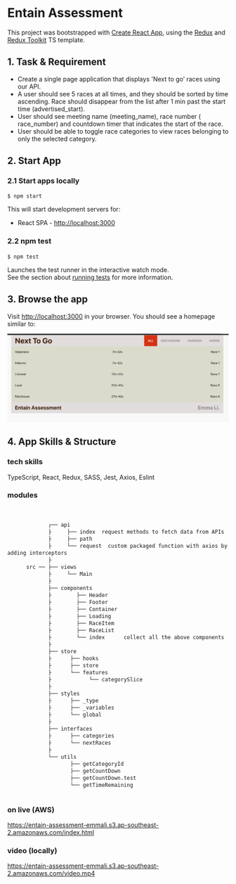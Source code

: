 # Entain Assessment

This project was bootstrapped with [Create React App](https://github.com/facebook/create-react-app), using the [Redux](https://redux.js.org/) and [Redux Toolkit](https://redux-toolkit.js.org/) TS template.

## 1. Task & Requirement

- Create a single page application that displays 'Next to go’ races using our API.
- A user should see 5 races at all times, and they should be sorted by time ascending. Race should disappear from the list after 1 min past the start time (​advertised_start).
- User should see meeting name (​meeting_name), race number (​race_number) and countdown timer that indicates the start of the race.
- User should be able to toggle race categories to view races belonging to only the selected category.

## 2. Start App

### 2.1 Start apps locally

```
$ npm start
```

This will start development servers for:

- React SPA - [http://localhost:3000](http://localhost:3000)

### 2.2 npm test

```
$ npm test
```

Launches the test runner in the interactive watch mode.\
See the section about [running tests](https://facebook.github.io/create-react-app/docs/running-tests) for more information.

## 3. Browse the app

Visit [http://localhost:3000](http://localhost:3000) in your browser. You should see a homepage similar to:

![main](./src/assets/screenshot.jpg)

## 4. App Skills & Structure

### tech skills

TypeScript, React, Redux, SASS, Jest, Axios, Eslint

### modules

```shell


             ┌── api
             ├     ├── index  request methods to fetch data from APIs
             ├     ├── path
             ├     └── request  custom packaged function with axios by adding interceptors
             ├
      src ── ├── views
             ├     └── Main
             ├
             ├── components
             ├        ├── Header
             ├        ├── Footer
             ├        ├── Container
             ├        ├── Loading
             ├        ├── RaceItem
             ├        ├── RaceList
             ├        └── index      collect all the above components
             ├
             ├── store
             ├      ├── hooks
             ├      ├── store
             ├      └── features
             ├            └── categorySlice
             ├
             ├── styles
             ├      ├── _type
             ├      ├── _variables
             ├      └── global
             ├
             ├── interfaces
             ├      ├── categories
             ├      └── nextRaces
             ├
             └── utils
                    ├── getCategoryId
                    ├── getCountDown
                    ├── getCountDown.test
                    └── getTimeRemaining


```

### on live (AWS)

https://entain-assessment-emmali.s3.ap-southeast-2.amazonaws.com/index.html

### video (locally)

https://entain-assessment-emmali.s3.ap-southeast-2.amazonaws.com/video.mp4
